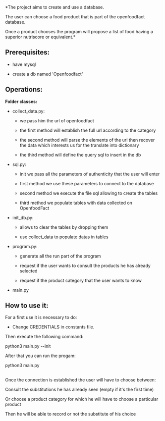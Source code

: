 
  

  

*The project aims to create and use a database.

  

The user can choose a food product that is part of the openfoodfact database.

  

Once a product chooses the program will propose a list of food having a superior nutriscore or equivalent.*

  

  

  

## **Prerequisites:**

  

  

- have mysql

  

- create a db named 'Openfoodfact'

  

  

  

  

  

## Operations:

  

  

**Folder classes:**

  

  

- collect_data.py:

  

	- we pass him the url of openfoodfact

  

	- the first method will establish the full url according to the category

  

	- the second method will parse the elements of the url then recover the data which interests us for the translate into dictionary

  

	- the third method will define the query sql to insert in the db

  

- sql.py:

  

	- init we pass all the parameters of authenticity that the user will enter

  

	- first method we use these parameters to connect to the database

  

	- second method we execute the file sql allowing to create the tables

  

	- third method we populate tables with data collected on OpenfoodFact

  

- init_db.py:

  

	- allows to clear the tables by dropping them

  

	- use collect_data to populate datas in tables

  

- program.py:

  

	- generate all the run part of the program

  

	- request if the user wants to consult the products he has already selected

  

	- request if the product category that the user wants to know

  

- main.py

  

  

## How to use it:

  

  

  

For a first use it is necessary to do:

  

  

- Change CREDENTIALS in constants file.

  

Then execute the following command:

  

  

python3 main.py --init

  

  

After that you can run the progam:

  

  

python3 main.py

  

  
  

  
  

##

  

  

Once the connection is established the user will have to choose between:

  

  

Consult the substitutions he has already seen (empty if it's the first time)

  

  

Or choose a product category for which he will have to choose a particular product

  

  

Then he will be able to record or not the substitute of his choice
